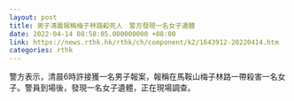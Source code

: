 ```yaml
---
layout: post
title: 男子清晨報稱梅子林路殺死人　警方發現一名女子遺體
date: 2022-04-14 08:58:05.000000000 +08:00
link: https://news.rthk.hk/rthk/ch/component/k2/1643912-20220414.htm
categories: rthk
---
```


警方表示，清晨6時許接獲一名男子報案，報稱在馬鞍山梅子林路一帶殺害一名女子。警員到場後，發現一名女子遺體，正在現場調查。
